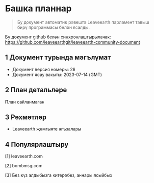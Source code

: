 # Башка планнар

>Бу документ автоматик рәвештә Leaveearth парламент тавыш бирү программасы белән ясалды.

Бу документ github белән синхронлаштырылачак: https://github.com/leaveearthgit/leaveearth-community-document

## 1 Документ турында мәгълүмат

- Документ версия номеры: 28
- Документ ясау вакыты: 2023-07-14 (GMT)

## 2 План детальләре

План сайланмаган

## 3 Рәхмәтләр
* Leaveearth җәмгыяте әгъзалары

## 4 Популярлаштыру
[1] leaveearth.com

[2] bombmsg.com

[3] Без күз алдыбызга китерәбез, аннары ясыйбыз